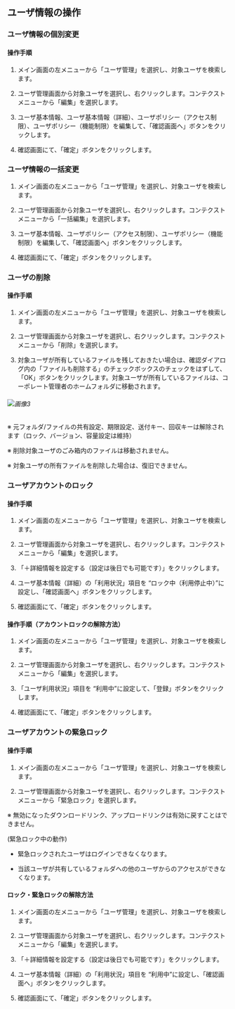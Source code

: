 ## ユーザ情報の操作

### ユーザ情報の個別変更

#### 操作手順

1. メイン画面の左メニューから「ユーザ管理」を選択し、対象ユーザを検索します。

2. ユーザ管理画面から対象ユーザを選択し、右クリックします。コンテクストメニューから「編集」を選択します。

3. ユーザ基本情報、ユーザ基本情報（詳細）、ユーザポリシー（アクセス制限）、ユーザポリシー（機能制限）を編集して、「確認画面へ」ボタンをクリックします。

4. 確認画面にて、「確定」ボタンをクリックします。

### ユーザ情報の一括変更

1. メイン画面の左メニューから「ユーザ管理」を選択し、対象ユーザを検索します。

2. ユーザ管理画面から対象ユーザを選択し、右クリックします。コンテクストメニューから「一括編集」を選択します。

3. ユーザ基本情報、ユーザポリシー（アクセス制限）、ユーザポリシー（機能制限）を編集して、「確認画面へ」ボタンをクリックします。

4. 確認画面にて、「確定」ボタンをクリックします。

### ユーザの削除

#### 操作手順

1. メイン画面の左メニューから「ユーザ管理」を選択し、対象ユーザを検索します。

2. ユーザ管理画面から対象ユーザを選択し、右クリックします。コンテクストメニューから「削除」を選択します。

3. 対象ユーザが所有しているファイルを残しておきたい場合は、確認ダイアログ内の「ファイルも削除する」のチェックボックスのチェックをはずして、「OK」ボタンをクリックします。対象ユーザが所有しているファイルは、コーポレート管理者のホームフォルダに移動されます。

###### ![画像3]()

※ 元フォルダ/ファイルの共有設定、期限設定、送付キー、回収キーは解除されます（ロック、バージョン、容量設定は維持）

※ 削除対象ユーザのごみ箱内のファイルは移動されません。

※ 対象ユーザの所有ファイルを削除した場合は、復旧できません。

### ユーザアカウントのロック

#### 操作手順

1. メイン画面の左メニューから「ユーザ管理」を選択し、対象ユーザを検索します。

2. ユーザ管理画面から対象ユーザを選択し、右クリックします。コンテクストメニューから「編集」を選択します。

3. 「＋詳細情報を設定する（設定は後日でも可能です）」をクリックします。

4. ユーザ基本情報（詳細）の「利用状況」項目を “ロック中（利用停止中）”に設定し、「確認画面へ」ボタンをクリックします。

5. 確認画面にて、「確定」ボタンをクリックします。

#### 操作手順（アカウントロックの解除方法）

1. メイン画面の左メニューから「ユーザ管理」を選択し、対象ユーザを検索します。

2. ユーザ管理画面から対象ユーザを選択し、右クリックします。コンテクストメニューから「編集」を選択します。

3. 「ユーザ利用状況」項目を “利用中”に設定して、「登録」ボタンをクリックします。

4. 確認画面にて、「確定」ボタンをクリックします。

### ユーザアカウントの緊急ロック

#### 操作手順

1. メイン画面の左メニューから「ユーザ管理」を選択し、対象ユーザを検索します。

2. ユーザ管理画面から対象ユーザを選択し、右クリックします。コンテクストメニューから「緊急ロック」を選択します。

※ 無効になったダウンロードリンク、アップロードリンクは有効に戻すことはできません。

(緊急ロック中の動作)

* 緊急ロックされたユーザはログインできなくなります。

* 当該ユーザが共有しているフォルダへの他のユーザからのアクセスができなくなります。

#### ロック・緊急ロックの解除方法

1. メイン画面の左メニューから「ユーザ管理」を選択し、対象ユーザを検索します。

2. ユーザ管理画面から対象ユーザを選択し、右クリックします。コンテクストメニューから「編集」を選択します。

3. 「＋詳細情報を設定する（設定は後日でも可能です）」をクリックします。

4. ユーザ基本情報（詳細）の「利用状況」項目を “利用中”に設定し、「確認画面へ」ボタンをクリックします。

5. 確認画面にて、「確定」ボタンをクリックします。

